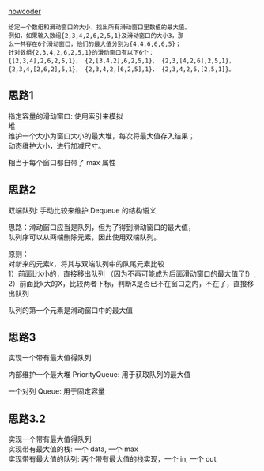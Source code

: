 [nowcoder](https://www.nowcoder.com/practice/1624bc35a45c42c0bc17d17fa0cba788?tpId=13&tqId=11217&tPage=1&rp=1&ru=/ta/coding-interviews&qru=/ta/coding-interviews/question-ranking)
 
```
给定一个数组和滑动窗口的大小，找出所有滑动窗口里数值的最大值。
例如，如果输入数组{2,3,4,2,6,2,5,1}及滑动窗口的大小3，那
么一共存在6个滑动窗口，他们的最大值分别为{4,4,6,6,6,5}；
针对数组{2,3,4,2,6,2,5,1}的滑动窗口有以下6个：
{[2,3,4],2,6,2,5,1}， {2,[3,4,2],6,2,5,1}， {2,3,[4,2,6],2,5,1}，
{2,3,4,[2,6,2],5,1}， {2,3,4,2,[6,2,5],1}， {2,3,4,2,6,[2,5,1]}。
```
 
## 思路1

指定容量的滑动窗口: 使用索引来模拟  
堆  
维护一个大小为窗口大小的最大堆，每次将最大值存入结果；  
动态维护大小，进行加减尺寸。  

相当于每个窗口都自带了 max 属性




## 思路2
双端队列: 手动比较来维护 Dequeue 的结构语义

思路：滑动窗口应当是队列，但为了得到滑动窗口的最大值，  
队列序可以从两端删除元素，因此使用双端队列。  


原则：  
对新来的元素k，将其与双端队列中的队尾元素比较  
1）前面比k小的，直接移出队列  （因为不再可能成为后面滑动窗口的最大值了!）,  
2）前面比k大的X，比较两者下标，判断X是否已不在窗口之内，不在了，直接移出队列  

队列的第一个元素是滑动窗口中的最大值  

## 思路3
实现一个带有最大值得队列   

内部维护一个最大堆 PriorityQueue: 用于获取队列的最大值  
 
一个对列 Queue: 用于固定容量


## 思路3.2
实现一个带有最大值得队列  
实现带有最大值的栈: 一个 data, 一个 max  
实现带有最大值的队列: 两个带有最大值的栈实现，一个 in, 一个 out  

